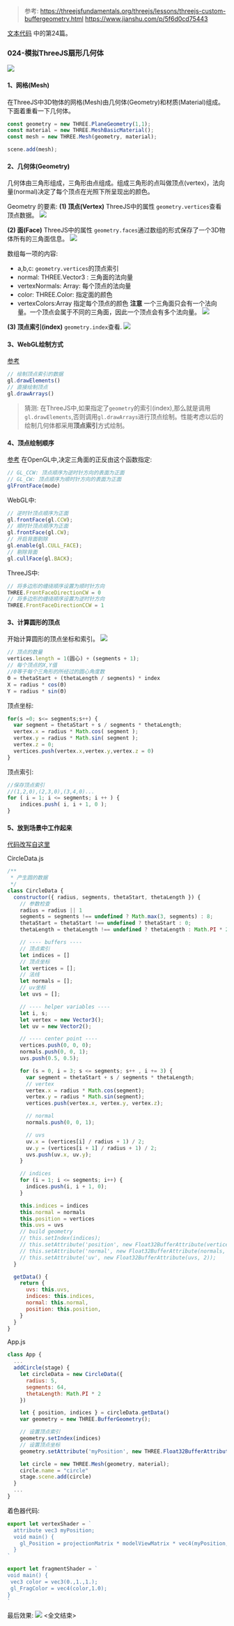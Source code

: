 > 参考:
> https://threejsfundamentals.org/threejs/lessons/threejs-custom-buffergeometry.html
> https://www.jianshu.com/p/5f6d0cd75443

[文本代码](https://github.com/dslming/learningComputerGraphics/tree/master/ThreejsLearning/) 中的第24篇。


### 024-模拟ThreeJS扇形几何体
<img src="02.webp">

#### 1、网格(Mesh)
在ThreeJS中3D物体的网格(Mesh)由几何体(Geometry)和材质(Material)组成。下面着重看一下几何体。

```js
const geometry = new THREE.PlaneGeometry(1,1);
const material = new THREE.MeshBasicMaterial();
const mesh = new THREE.Mesh(geometry, material);

scene.add(mesh);
```

#### 2、几何体(Geometry)
几何体由三角形组成，三角形由点组成。组成三角形的点叫做顶点(vertex)，法向量(normal)决定了每个顶点在光照下所呈现出的颜色。

Geometry 的要素:
**(1) 顶点(Vertex)**
ThreeJS中的属性 `geometry.vertices`查看顶点数据。
<img src="04.png">

**(2) 面(Face)**
ThreeJS中的属性 `geometry.faces`通过数组的形式保存了一个3D物体所有的三角面信息。
<img src="03.png">

数组每一项的内容:
- a,b,c: `geometry.vertices`的顶点索引
- normal: THREE.Vector3 : 三角面的法向量
- vertexNormals: Array: 每个顶点的法向量
- color: THREE.Color: 指定面的颜色
- vertexColors:Array 指定每个顶点的颜色
  **注意**
  一个三角面只会有一个法向量。一个顶点会属于不同的三角面，因此一个顶点会有多个法向量。
  <img src="05.webp">

**(3) 顶点索引(index)**
`geometry.index`查看.
  <img src="07.png">

#### 3、WebGL绘制方式
[参考](http://www.yanhuangxueyuan.com/webgl_course/vertexindex.html)
```js
// 绘制顶点索引的数据
gl.drawElements()
// 直接绘制顶点
gl.drawArrays()
```

> 猜测: 在ThreeJS中,如果指定了`geometry`的索引(index),那么就是调用`gl.drawElements`,否则调用`gl.drawArrays`进行顶点绘制。性能考虑以后的绘制几何体都采用**顶点索引**方式绘制。

#### 4、顶点绘制顺序
[参考](https://blog.csdn.net/u012283902/article/details/21736471)
在OpenGL中,决定三角面的正反由这个函数指定:
```js
// GL_CCW: 顶点顺序为逆时针方向的表面为正面
// GL_CW: 顶点顺序为顺时针方向的表面为正面
glFrontFace(mode)
```

WebGL中:
```js
// 逆时针顶点顺序为正面
gl.frontFace(gl.CCW);
// 顺时针顶点顺序为正面
gl.frontFace(gl.CW);
// 开启背面剔除
gl.enable(gl.CULL_FACE);
// 剔除背面
gl.cullFace(gl.BACK);
```

ThreeJS中:
```js
// 将多边形的缠绕顺序设置为顺时针方向
THREE.FrontFaceDirectionCW = 0
// 将多边形的缠绕顺序设置为逆时针方向
THREE.FrontFaceDirectionCCW = 1
```

#### 3、计算圆形的顶点
开始计算圆形的顶点坐标和索引。
<img src="06.webp">

```js
// 顶点的数量
vertices.length = 1(圆心) + (segments + 1);
// 每个顶点的X,Y值
//Θ等于每个三角形的所经过的圆心角度数
Θ = thetaStart + (thetaLength / segments) * index
X = radius * cos(Θ)
Y = radius * sin(Θ)
```

顶点坐标:
```js
for(s =0; s<= segments;s++) {
  var segment = thetaStart + s / segments * thetaLength;
  vertex.x = radius * Math.cos( segment );
  vertex.y = radius * Math.sin( segment );
  vertex.z = 0;
  vertices.push(vertex.x,vertex.y,vertex.z = 0)
}
```

顶点索引:
```js
//保存顶点索引
//(1,2,0),(2,3,0),(3,4,0)...
for ( i = 1; i <= segments; i ++ ) {
    indices.push( i, i + 1, 0 );
}
```

#### 5、放到场景中工作起来
[代码改写自这里](https://github.com/mrdoob/three.js/blob/master/src/geometries/CircleGeometry.js)

CircleData.js
```js
/**
 * 产生圆的数据
 */
class CircleData {
  constructor({ radius, segments, thetaStart, thetaLength }) {
    // 参数检查
    radius = radius || 1
    segments = segments !== undefined ? Math.max(3, segments) : 8;
    thetaStart = thetaStart !== undefined ? thetaStart : 0;
    thetaLength = thetaLength !== undefined ? thetaLength : Math.PI * 2;

    // ---- buffers ----
    // 顶点索引
    let indices = []
    // 顶点坐标
    let vertices = [];
    // 法线
    let normals = [];
    // uv坐标
    let uvs = [];

    // ---- helper variables ----
    let i, s;
    let vertex = new Vector3();
    let uv = new Vector2();

    // ---- center point ----
    vertices.push(0, 0, 0);
    normals.push(0, 0, 1);
    uvs.push(0.5, 0.5);

    for (s = 0, i = 3; s <= segments; s++ , i += 3) {
      var segment = thetaStart + s / segments * thetaLength;
      // vertex
      vertex.x = radius * Math.cos(segment);
      vertex.y = radius * Math.sin(segment);
      vertices.push(vertex.x, vertex.y, vertex.z);

      // normal
      normals.push(0, 0, 1);

      // uvs
      uv.x = (vertices[i] / radius + 1) / 2;
      uv.y = (vertices[i + 1] / radius + 1) / 2;
      uvs.push(uv.x, uv.y);
    }

    // indices
    for (i = 1; i <= segments; i++) {
      indices.push(i, i + 1, 0);
    }

    this.indices = indices
    this.normal = normals
    this.position = vertices
    this.uvs = uvs
    // build geometry
    // this.setIndex(indices);
    // this.setAttribute('position', new Float32BufferAttribute(vertices, 3));
    // this.setAttribute('normal', new Float32BufferAttribute(normals, 3));
    // this.setAttribute('uv', new Float32BufferAttribute(uvs, 2));
  }

  getData() {
    return {
      uvs: this.uvs,
      indices: this.indices,
      normal: this.normal,
      position: this.position,
    }
  }
}
```

App.js
```js
class App {
  ...
  addCircle(stage) {
    let circleData = new CircleData({
      radius: 5,
      segments: 64,
      thetaLength: Math.PI * 2
    })

    let { position, indices } = circleData.getData()
    var geometry = new THREE.BufferGeometry();

    // 设置顶点索引
    geometry.setIndex(indices)
    // 设置顶点坐标
    geometry.setAttribute('myPosition', new THREE.Float32BufferAttribute(position, 3));

    let circle = new THREE.Mesh(geometry, material);
    circle.name = "circle"
    stage.scene.add(circle)
  }
  ...
}
```

着色器代码:
```js
export let vertexShader = `
  attribute vec3 myPosition;
  void main() {
    gl_Position = projectionMatrix * modelViewMatrix * vec4(myPosition, 1.0);
  }
`

export let fragmentShader = `
void main() {
 vec3 color = vec3(0.,1.,1.);
 gl_FragColor = vec4(color,1.0);
}
`
```
最后效果:
<img src="08.png">
<全文结束>
